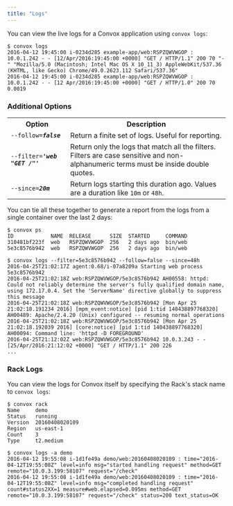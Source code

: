 ```yaml
---
title: "Logs"
---
```


You can view the live logs for a Convox application using `convox logs`:

```
$ convox logs
2016-04-12 19:45:00 i-0234d285 example-app/web:RSPZQWVWGOP : 10.0.1.242 - - [12/Apr/2016:19:45:00 +0000] "GET / HTTP/1.1" 200 70 "-" "Mozilla/5.0 (Macintosh; Intel Mac OS X 10_11_3) AppleWebKit/537.36 (KHTML, like Gecko) Chrome/49.0.2623.112 Safari/537.36"
2016-04-12 19:45:00 i-0234d285 example-app/web:RSPZQWVWGOP : 10.0.1.242 - - [12 Apr/2016:19:45:00 +0000] "GET / HTTP/1.0" 200 70 0.0019
```

### Additional Options

<table>
  <tr><th>Option</th><th>Description</th></tr>
  <tr><td><code>--follow=<b><i>false</i></b></code></td><td>Return a finite set of logs. Useful for reporting.</td></tr>
  <tr><td><code>--filter=<b><i>'web "GET /"'</i></b></code></td><td>Return only the logs that match all the filters. Filters are case sensitive and non-alphanumeric terms must be inside double quotes.</td></tr>
  <tr><td><code>--since=<b><i>20m</i></b></code></td><td>Return logs starting this duration ago. Values are a duration like <code>10m</code> or <code>48h</code>.</td></tr>
</table>

You can tie all these together to generate a report from the logs from a single container over the last 2 days:

```
$ convox ps
ID            NAME  RELEASE      SIZE  STARTED     COMMAND
310481bf223f  web   RSPZQWVWGOP  256   2 days ago  bin/web
5e3c8576b942  web   RSPZQWVWGOP  256   2 days ago  bin/web

$ convox logs --filter=5e3c8576b942 --follow=false --since=48h
2016-04-25T21:02:17Z agent:0.68/i-07a8209a Starting web process 5e3c8576b942
2016-04-25T21:02:18Z web:RSPZQWVWGOP/5e3c8576b942 AH00558: httpd: Could not reliably determine the server's fully qualified domain name, using 172.17.0.4. Set the 'ServerName' directive globally to suppress this message
2016-04-25T21:02:18Z web:RSPZQWVWGOP/5e3c8576b942 [Mon Apr 25 21:02:18.191234 2016] [mpm_event:notice] [pid 1:tid 140438897768320] AH00489: Apache/2.4.20 (Unix) configured -- resuming normal operations
2016-04-25T21:02:18Z web:RSPZQWVWGOP/5e3c8576b942 [Mon Apr 25 21:02:18.192039 2016] [core:notice] [pid 1:tid 140438897768320] AH00094: Command line: 'httpd -D FOREGROUND'
2016-04-25T21:12:02Z web:RSPZQWVWGOP/5e3c8576b942 10.0.3.243 - - [25/Apr/2016:21:12:02 +0000] "GET / HTTP/1.1" 200 226
...
```

### Rack Logs

You can view the logs for Convox itself by specifying the Rack's stack name to `convox logs`:

```
$ convox rack
Name     demo
Status   running
Version  20160408020109
Region   us-east-1
Count    3
Type     t2.medium
```

```
$ convox logs -a demo
2016-04-12 19:55:08 i-1d1fe49a demo/web:20160408020109 : time="2016-04-12T19:55:08Z" level=info msg="started handling request" method=GET remote="10.0.3.199:58107" request="/check"
2016-04-12 19:55:08 i-1d1fe49a demo/web:20160408020109 : time="2016-04-12T19:55:08Z" level=info msg="completed handling request" count#status2XX=1 measure#web.elapsed=0.095ms method=GET remote="10.0.3.199:58107" request="/check" status=200 text_status=OK
```
